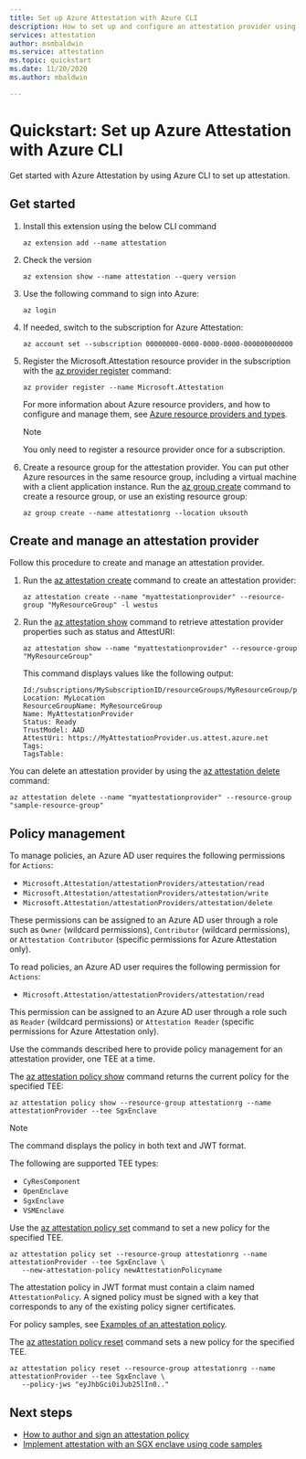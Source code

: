 ```yaml
---
title: Set up Azure Attestation with Azure CLI
description: How to set up and configure an attestation provider using Azure CLI.
services: attestation
author: msmbaldwin
ms.service: attestation
ms.topic: quickstart
ms.date: 11/20/2020
ms.author: mbaldwin

---
```

# Quickstart: Set up Azure Attestation with Azure CLI

Get started with Azure Attestation by using Azure CLI to set up attestation.

## Get started

1. Install this extension using the below CLI command

   ```azurecli
   az extension add --name attestation
   ```
   
1. Check the version

   ```azurecli
   az extension show --name attestation --query version
   ```

1. Use the following command to sign into Azure:

   ```azurecli
   az login
   ```

1. If needed, switch to the subscription for Azure Attestation:

   ```azurecli
   az account set --subscription 00000000-0000-0000-0000-000000000000
   ```

1. Register the Microsoft.Attestation resource provider in the subscription with the [az provider register](/cli/azure/provider#az_provider_register) command:

   ```azurecli
   az provider register --name Microsoft.Attestation
   ```

   For more information about Azure resource providers, and how to configure and manage them, see [Azure resource providers and types](../azure-resource-manager/management/resource-providers-and-types.md).

   > [!NOTE]
   > You only need to register a resource provider once for a subscription.

1. Create a resource group for the attestation provider. You can put other Azure resources in the same resource group, including a virtual machine with a client application instance. Run the [az group create](/cli/azure/group#az_group_create) command to create a resource group, or use an existing resource group:

   ```azurecli
   az group create --name attestationrg --location uksouth
   ```

## Create and manage an attestation provider

Follow this procedure to create and manage an attestation provider.

1. Run the [az attestation create](/cli/azure/ext/attestation/attestation?view=azure-cli-latest#ext_attestation_az_attestation_create) command to create an attestation provider:

   ```azurecli
   az attestation create --name "myattestationprovider" --resource-group "MyResourceGroup" -l westus
   ```
   
1. Run the [az attestation show](/cli/azure/ext/attestation/attestation?view=azure-cli-latest#ext_attestation_az_attestation_show) command to retrieve attestation provider properties such as status and AttestURI:

   ```azurecli
   az attestation show --name "myattestationprovider" --resource-group "MyResourceGroup"
   ```

   This command displays values like the following output:

   ```output
   Id:/subscriptions/MySubscriptionID/resourceGroups/MyResourceGroup/providers/Microsoft.Attestation/attestationProviders/MyAttestationProvider
   Location: MyLocation
   ResourceGroupName: MyResourceGroup
   Name: MyAttestationProvider
   Status: Ready
   TrustModel: AAD
   AttestUri: https://MyAttestationProvider.us.attest.azure.net
   Tags:
   TagsTable:
   ```

You can delete an attestation provider by using the [az attestation delete](/cli/azure/ext/attestation/attestation?view=azure-cli-latest#ext_attestation_az_attestation_delete) command:

```azurecli
az attestation delete --name "myattestationprovider" --resource-group "sample-resource-group"
```

## Policy management

To manage policies, an Azure AD user requires the following permissions for `Actions`:

- `Microsoft.Attestation/attestationProviders/attestation/read`
- `Microsoft.Attestation/attestationProviders/attestation/write`
- `Microsoft.Attestation/attestationProviders/attestation/delete`

These permissions can be assigned to an Azure AD user through a role such as `Owner` (wildcard permissions), `Contributor` (wildcard permissions), or `Attestation Contributor` (specific permissions for Azure Attestation only).  

To read policies, an Azure AD user requires the following permission for `Actions`:

- `Microsoft.Attestation/attestationProviders/attestation/read`

This permission can be assigned to an Azure AD user through a role such as `Reader` (wildcard permissions) or `Attestation Reader` (specific permissions for Azure Attestation only).

Use the commands described here to provide policy management for an attestation provider, one TEE at a time.

The [az attestation policy show](/cli/azure/ext/attestation/attestation/policy#ext_attestation_az_attestation_policy_show) command returns the current policy for the specified TEE:

```azurecli
az attestation policy show --resource-group attestationrg --name attestationProvider --tee SgxEnclave
```

> [!NOTE]
> The command displays the policy in both text and JWT format.

The following are supported TEE types:

- `CyResComponent`
- `OpenEnclave`
- `SgxEnclave`
- `VSMEnclave`

Use the [az attestation policy set](/cli/azure/ext/attestation/attestation/policy#ext_attestation_az_attestation_policy_set) command to set a new policy for the specified TEE.

```azurecli
az attestation policy set --resource-group attestationrg --name attestationProvider --tee SgxEnclave \
   --new-attestation-policy newAttestationPolicyname
```

The attestation policy in JWT format must contain a claim named `AttestationPolicy`. A signed policy must be signed with a key that corresponds to any of the existing policy signer certificates.

For policy samples, see [Examples of an attestation policy](policy-examples.md).

The [az attestation policy reset](/cli/azure/ext/attestation/attestation/policy#ext_attestation_az_attestation_policy_reset) command sets a new policy for the specified TEE.

```azurecli
az attestation policy reset --resource-group attestationrg --name attestationProvider --tee SgxEnclave \
   --policy-jws "eyJhbGciOiJub25lIn0.."
```

## Next steps

- [How to author and sign an attestation policy](author-sign-policy.md)
- [Implement attestation with an SGX enclave using code samples](/samples/browse/?expanded=azure&terms=attestation)

